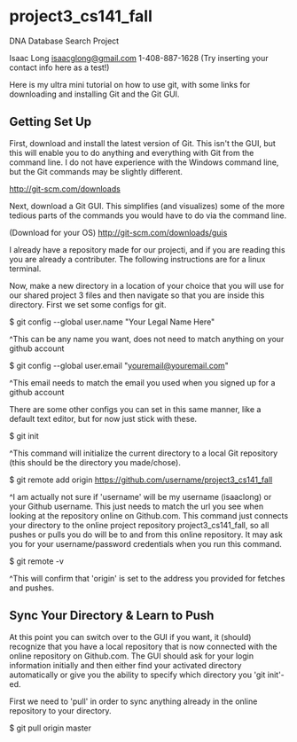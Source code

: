 project3_cs141_fall
===================

DNA Database Search Project

Isaac Long isaacglong@gmail.com 1-408-887-1628
(Try inserting your contact info here as a test!)

Here is my ultra mini tutorial on how to use git, with some links for 
downloading and installing Git and the Git GUI.

Getting Set Up
--------------

First, download and install the latest version of Git. This isn't the GUI,
but this will enable you to do anything and everything with Git from the
command line. I do not have experience with the Windows command line, but
the Git commands may be slightly different.

http://git-scm.com/downloads

Next, download a Git GUI. This simplifies (and visualizes) some of the more 
tedious parts of the commands you would have to do via the command line.

(Download for your OS) http://git-scm.com/downloads/guis

I already have a repository made for our projecti, and if you are reading
this you are already a contributer. The following instructions are for a 
linux terminal.

Now, make a new directory in a location of your choice that you will use
for our shared project 3 files and then navigate so that you are inside
this directory. First we set some configs for git.  

$ git config --global user.name "Your Legal Name Here"

^This can be any name you want, does not need to match anything on your 
github account 

$ git config --global user.email "youremail@youremail.com"

^This email needs to match the email you used when you signed up for a 
github account

There are some other configs you can set in this same manner, like a
default text editor, but for now just stick with these.

$ git init

^This command will initialize the current directory to a local Git 
repository (this should be the directory you made/chose).

$ git remote add origin https://github.com/username/project3_cs141_fall

^I am actually not sure if 'username' will be my username (isaaclong) or 
your Github username. This just needs to match the url you see when looking
at the repository online on Github.com. This command just connects your 
directory to the online project repository project3_cs141_fall, so all 
pushes or pulls you do will be to and from this online repository. It may
ask you for your username/password credentials when you run this command.

$ git remote -v

^This will confirm that 'origin' is set to the address you provided for
fetches and pushes.

Sync Your Directory & Learn to Push
----------------------------------- 

At this point you can switch over to the GUI if you want, it (should) 
recognize that you have a local repository that is now connected with the
online repository on Github.com. The GUI should ask for your login
information initially and then either find your activated directory 
automatically or give you the ability to specify which directory you 'git 
init'-ed.

First we need to 'pull' in order to sync anything already in the online 
repository to your directory.

$ git pull origin master
 

